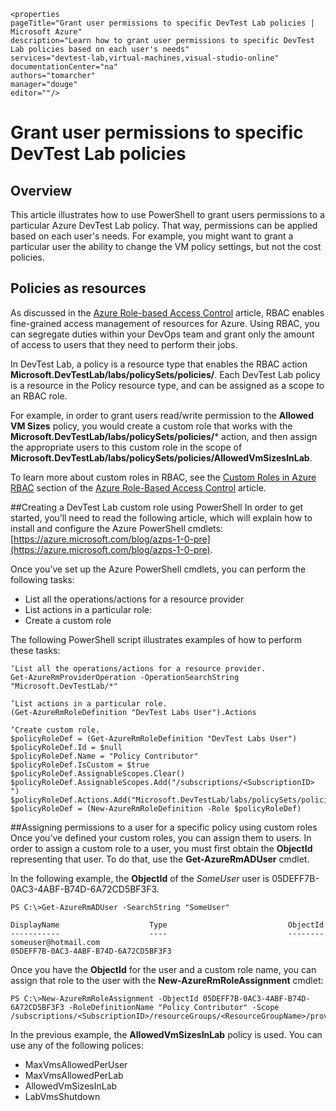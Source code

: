     <properties
	pageTitle="Grant user permissions to specific DevTest Lab policies | Microsoft Azure"
	description="Learn how to grant user permissions to specific DevTest Lab policies based on each user's needs"
	services="devtest-lab,virtual-machines,visual-studio-online"
	documentationCenter="na"
	authors="tomarcher"
	manager="douge"
	editor=""/>

<tags
	ms.service="devtest-lab"
	ms.workload="na"
	ms.tgt_pltfrm="na"
	ms.devlang="na"
	ms.topic="article"
	ms.date="02/05/2016"
	ms.author="tarcher"/>

# Grant user permissions to specific DevTest Lab policies

## Overview

This article illustrates how to use PowerShell to grant users permissions to a particular Azure DevTest Lab policy. That way, permissions can be applied based on each user's needs. For example, you might want to grant a particular user the ability to change the VM policy settings, but not the cost policies.

## Policies as resources

As discussed in the [Azure Role-based Access Control](/role-based-access-control-configure.md) article, RBAC enables fine-grained access management of resources for Azure. Using RBAC, you can segregate duties within your DevOps team and grant only the amount of access to users that they need to perform their jobs. 

In DevTest Lab, a policy is a resource type that enables the RBAC action **Microsoft.DevTestLab/labs/policySets/policies/**. Each DevTest Lab policy is a resource in the Policy resource type, and can be assigned as a scope to an RBAC role. 

For example, in order to grant users read/write permission to the **Allowed VM Sizes** policy, you would create a custom role that works with the **Microsoft.DevTestLab/labs/policySets/policies/*** action, and then assign the appropriate users to this custom role in the scope of **Microsoft.DevTestLab/labs/policySets/policies/AllowedVmSizesInLab**.

To learn more about custom roles in RBAC, see the [Custom Roles in Azure RBAC](/role-based-access-control-configure.md#custom-roles-in-azure-rbac) section of the [Azure Role-Based Access Control](/role-based-access-control-configure.md) article.

##Creating a DevTest Lab custom role using PowerShell
In order to get started, you’ll need to read the following article, which will explain how to install and configure the Azure PowerShell cmdlets: [https://azure.microsoft.com/blog/azps-1-0-pre](https://azure.microsoft.com/blog/azps-1-0-pre).

Once you’ve set up the Azure PowerShell cmdlets, you can perform the following tasks:

- List all the operations/actions for a resource provider
- List actions in a particular role:
- Create a custom role

The following PowerShell script illustrates examples of how to perform these tasks:

    ‘List all the operations/actions for a resource provider.
    Get-AzureRmProviderOperation -OperationSearchString "Microsoft.DevTestLab/*"

    ‘List actions in a particular role.
    (Get-AzureRmRoleDefinition "DevTest Labs User").Actions

    ‘Create custom role.
    $policyRoleDef = (Get-AzureRmRoleDefinition "DevTest Labs User")
    $policyRoleDef.Id = $null
    $policyRoleDef.Name = "Policy Contributor"
    $policyRoleDef.IsCustom = $true
    $policyRoleDef.AssignableScopes.Clear()
    $policyRoleDef.AssignableScopes.Add("/subscriptions/<SubscriptionID> ")
    $policyRoleDef.Actions.Add("Microsoft.DevTestLab/labs/policySets/policies/*")
    $policyRoleDef = (New-AzureRmRoleDefinition -Role $policyRoleDef)

##Assigning permissions to a user for a specific policy using custom roles
Once you’ve defined your custom roles, you can assign them to users. In order to assign a custom role to a user, you must first obtain the **ObjectId** representing that user. To do that, use the **Get-AzureRmADUser** cmdlet.

In the following example, the **ObjectId** of the *SomeUser* user is 05DEFF7B-0AC3-4ABF-B74D-6A72CD5BF3F3.

    PS C:\>Get-AzureRmADUser -SearchString "SomeUser"

    DisplayName                    Type                           ObjectId
    -----------                    ----                           --------
    someuser@hotmail.com                                          05DEFF7B-0AC3-4ABF-B74D-6A72CD5BF3F3

Once you have the **ObjectId** for the user and a custom role name, you can assign that role to the user with the **New-AzureRmRoleAssignment** cmdlet:

    PS C:\>New-AzureRmRoleAssignment -ObjectId 05DEFF7B-0AC3-4ABF-B74D-6A72CD5BF3F3 -RoleDefinitionName "Policy Contributor" -Scope /subscriptions/<SubscriptionID>/resourceGroups/<ResourceGroupName>/providers/Microsoft.DevTestLab/labs/<LabName>/policySets/policies/AllowedVmSizesInLab

In the previous example, the **AllowedVmSizesInLab** policy is used. You can use any of the following polices:

- MaxVmsAllowedPerUser
- MaxVmsAllowedPerLab
- AllowedVmSizesInLab
- LabVmsShutdown